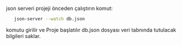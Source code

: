 json serveri projeji önceden çalıştırın komut:
```bash
   json-server --watch db.json
```

komutu girilir ve Proje başlatılır 
db.json dosyası veri tabnında tutulacak bilgileri saklar.